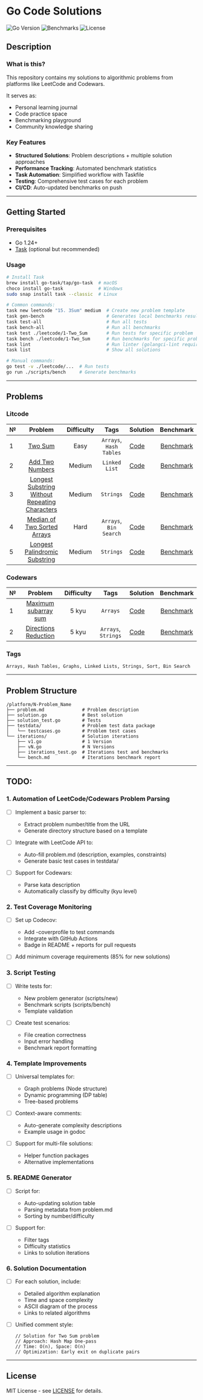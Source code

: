 # Go Code Solutions

![Go Version](https://img.shields.io/badge/Go-1.24%2B-blue)
![Benchmarks](https://img.shields.io/badge/Benchmarks-Auto_updated-yellow)
![License](https://img.shields.io/badge/License-MIT-green)

## Description

### What is this?

This repository contains my solutions to algorithmic problems from platforms like LeetCode and Codewars. 

It serves as:
- Personal learning journal
- Code practice space
- Benchmarking playground
- Community knowledge sharing

### Key Features

- **Structured Solutions**: Problem descriptions + multiple solution approaches
- **Performance Tracking**: Automated benchmark statistics
- **Task Automation**: Simplified workflow with Taskfile
- **Testing**: Comprehensive test cases for each problem
- **CI/CD**: Auto-updated benchmarks on push

---

## Getting Started

### Prerequisites

- Go 1.24+
- [Task](https://taskfile.dev/) (optional but recommended)

### Usage

```bash
# Install Task
brew install go-task/tap/go-task  # macOS
choco install go-task             # Windows
sudo snap install task --classic  # Linux

# Common commands:
task new leetcode "15. 3Sum" medium  # Create new problem template
task gen-bench                       # Generates local benchmarks results
task test-all                        # Run all tests
task bench-all                       # Run all benchmarks
task test ./leetcode/1-Two_Sum       # Run tests for specific problem
task bench ./leetcode/1-Two_Sum      # Run benchmarks for specific problem iterations
task lint                            # Run linter (golangci-lint required)
task list                            # Show all solutions

# Manual commands:
go test -v ./leetcode/...  # Run tests
go run ./scripts/bench     # Generate benchmarks
```

---

## Problems

### Litcode

| № | Problem | Difficulty | Tags | Solution | Benchmark |
|---|:-----:|:--------:|:--:|------|:------:|
| 1 | [Two Sum](./leetcode/1-Two_Sum) | Easy | `Arrays`, `Hash Tables` | [Code](./leetcode/1-Two_Sum/solution.go) | [Benchmark](./leetcode/1-Two_Sum/iterations/bench.md) |
| 2 | [Add Two Numbers](./leetcode/2-Add_Two_Numbers/) | Medium | `Linked List` | [Code](./leetcode/2-Add_Two_Numbers/solution.go) | [Benchmark](./leetcode/2-Add_Two_Numbers/iterations/bench.md) |
| 3 | [Longest Substring Without Repeating Characters](./leetcode/3-Longest_Substring_Without_Repeating_Characters/) | Medium | `Strings` | [Code](./leetcode/3-Longest_Substring_Without_Repeating_Characters/solution.go) | [Benchmark](./leetcode/3-Longest_Substring_Without_Repeating_Characters/iterations/bench.md) |
| 4 | [Median of Two Sorted Arrays](./leetcode/4-Median_of_Two_Sorted_Arrays/) | Hard | `Arrays`, `Bin Search` | [Code](./leetcode/4-Median_of_Two_Sorted_Arrays/solution.go) | [Benchmark](./leetcode/4-Median_of_Two_Sorted_Arrays/iterations/bench.md) |
| 5 | [Longest Palindromic Substring](./leetcode/5-Longest_Palindromic_Substring/) | Medium | `Strings` | [Code](./leetcode/5-Longest_Palindromic_Substring/solution.go) | [Benchmark](./leetcode/5-Longest_Palindromic_Substring/iterations/bench.md) |

### Codewars

| № | Problem | Difficulty | Tags | Solution | Benchmark |
|---|:-----:|:--------:|:--:|------|:------:|
| 1 | [Maximum subarray sum](./codewars/5kyu-Maximum_subarray_sum/) | 5 kyu | `Arrays` | [Code](./codewars/5kyu-Maximum_subarray_sum/solution.go) | [Benchmark](./codewars/5kyu-Maximum_subarray_sum/iterations/bench.md) |
| 2 | [Directions Reduction](./codewars/5kyu-Directions_Reduction/) | 5 kyu | `Arrays`, `Strings` | [Code](./codewars/5kyu-Directions_Reduction/solution.go) | [Benchmark](./codewars/5kyu-Directions_Reduction/iterations/bench.md) |

### Tags

```text
Arrays, Hash Tables, Graphs, Linked Lists, Strings, Sort, Bin Search
```

---

## Problem Structure

```text
/platform/N-Problem_Name
├── problem.md              # Problem description
├── solution.go             # Best solution
├── solution_test.go        # Tests
├── testdata/               # Problem test data package
│   └── testcases.go        # Problem test cases
└── iterations/             # Solution iterations
    ├── v1.go               # 1 Version 
    ├── vN.go               # N Versions
    ├── iterations_test.go  # Iterations test and benchmarks
    └── bench.md            # Iterations benchmark report
```

---

## TODO:

### 1. Automation of LeetCode/Codewars Problem Parsing

- [ ] Implement a basic parser to:
    - Extract problem number/title from the URL
    - Generate directory structure based on a template

- [ ] Integrate with LeetCode API to:
    - Auto-fill problem.md (description, examples, constraints)
    - Generate basic test cases in testdata/

- [ ] Support for Codewars:
    - Parse kata description
    - Automatically classify by difficulty (kyu level)

### 2. Test Coverage Monitoring

- [ ] Set up Codecov:
    - Add -coverprofile to test commands
    - Integrate with GitHub Actions
    - Badge in README + reports for pull requests

- [ ] Add minimum coverage requirements (85% for new solutions)

### 3. Script Testing

- [ ] Write tests for:
    - New problem generator (scripts/new)
    - Benchmark scripts (scripts/bench)
    - Template validation

- [ ] Create test scenarios:
    - File creation correctness
    - Input error handling
    - Benchmark report formatting

### 4. Template Improvements

- [ ] Universal templates for:
    - Graph problems (Node structure)
    - Dynamic programming (DP table)
    - Tree-based problems

- [ ] Context-aware comments:
    - Auto-generate complexity descriptions
    - Example usage in godoc

- [ ] Support for multi-file solutions:
    - Helper function packages
    - Alternative implementations

### 5. README Generator

- [ ] Script for:
    - Auto-updating solution table
    - Parsing metadata from problem.md
    - Sorting by number/difficulty

- [ ] Support for:
    - Filter tags
    - Difficulty statistics
    - Links to solution iterations

### 6. Solution Documentation

- [ ] For each solution, include:
    - Detailed algorithm explanation
    - Time and space complexity
    - ASCII diagram of the process
    - Links to related algorithms

- [ ] Unified comment style:
    ```text
    // Solution for Two Sum problem
    // Approach: Hash Map One-pass
    // Time: O(n), Space: O(n)
    // Optimization: Early exit on duplicate pairs
    ```

---

## License

MIT License - see [LICENSE](./LICENSE) for details.
